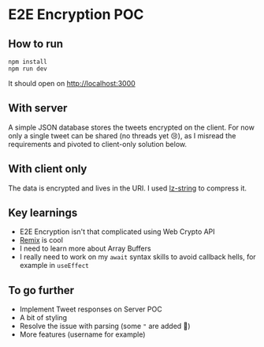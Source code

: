 # E2E Encryption POC

## How to run

```
npm install
npm run dev
```

It should open on [http://localhost:3000](http://localhost:3000)

## With server

A simple JSON database stores the tweets encrypted on the client. For now only a single tweet can be shared (no threads yet 😢), as I misread the requirements and pivoted to client-only solution below.

## With client only

The data is encrypted and lives in the URI. I used [lz-string](https://github.com/pieroxy/lz-string/) to compress it.

## Key learnings
- E2E Encryption isn't that complicated using Web Crypto API
- [Remix](https://www.remix.run/) is cool
- I need to learn more about Array Buffers
- I really need to work on my `await` syntax skills to avoid callback hells, for example in `useEffect`

## To go further
- Implement Tweet responses on Server POC
- A bit of styling
- Resolve the issue with parsing (some `"` are added 🤔)
- More features (username for example)